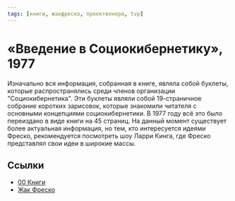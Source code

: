 ```yaml
---
tags: [книги, жакфреско, проектвенера, tvp]
---
```

# «Введение в Социокибернетику», 1977

Изначально вся информация, собранная в книге, являла собой буклеты, которые распространялись среди членов организации "Социокибернетика". Эти буклеты являли собой 19-страничное собрание коротких зарисовок, которые знакомили читателя с основными концепциями социокибернетики. В 1977 году всё это было переиздано в виде книги на 45 страниц. На данный момент существует более актуальная информация, но тем, кто интересуется идеями Фреско, рекомендуется посмотреть шоу Ларри Кинга, где Фреско представлял свои идеи в широкие массы.

## Ссылки

- [00 Книги](00%20%D0%9A%D0%BD%D0%B8%D0%B3%D0%B8.md)
- [Жак Фреско](%D0%96%D0%B0%D0%BA%20%D0%A4%D1%80%D0%B5%D1%81%D0%BA%D0%BE.md)

